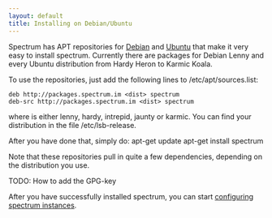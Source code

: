 ```yaml
---
layout: default
title: Installing on Debian/Ubuntu
---
```


Spectrum has APT repositories for [Debian](http://www.debian.org) and [Ubuntu](http://www.ubuntu.com)
that make it very easy to install spectrum. Currently there are packages for Debian Lenny and every
Ubuntu distribution from Hardy Heron to Karmic Koala.

To use the repositories, just add the following lines to /etc/apt/sources.list:

	deb http://packages.spectrum.im <dist> spectrum
	deb-src http://packages.spectrum.im <dist> spectrum

where <dist> is either lenny, hardy, intrepid, jaunty or karmic. You can find your distribution in
the file /etc/lsb-release.

After you have done that, simply do:
	apt-get update
	apt-get install spectrum

Note that these repositories pull in quite a few dependencies, depending on the distribution you use. 

TODO: How to add the GPG-key

After you have successfully installed spectrum, you can start [configuring spectrum instances](new-spectrum-instances.html).
